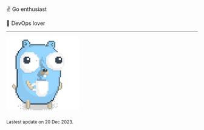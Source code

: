 :v: Go enthusiast

:muscle: DevOps lover

---

![Image alt text](/images/gopher_with_coffee.gif)


<sub>Lastest update on 20 Dec 2023.</sub>
